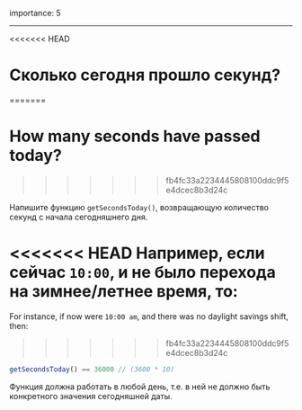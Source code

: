 importance: 5

---

<<<<<<< HEAD
# Сколько сегодня прошло секунд?
=======
# How many seconds have passed today?
>>>>>>> fb4fc33a2234445808100ddc9f5e4dcec8b3d24c

Напишите функцию `getSecondsToday()`, возвращающую количество секунд с начала сегодняшнего дня.

<<<<<<< HEAD
Например, если сейчас `10:00`, и не было перехода на зимнее/летнее время, то:
=======
For instance, if now were `10:00 am`, and there was no daylight savings shift, then:
>>>>>>> fb4fc33a2234445808100ddc9f5e4dcec8b3d24c

```js
getSecondsToday() == 36000 // (3600 * 10)
```

Функция должна работать в любой день, т.е. в ней не должно быть конкретного значения сегодняшней даты.
